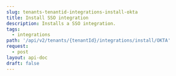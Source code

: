 ```yaml
---
slug: tenants-tenantid-integrations-install-okta
title: Install SSO integration
description: Installs a SSO integration.
tags:
  - integrations
path: '/api/v2/tenants/{tenantId}/integrations/install/OKTA'
request:
  - post
layout: api-doc
draft: false
---
```

